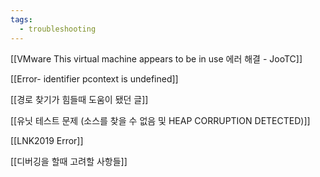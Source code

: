 ```yaml
---
tags:
  - troubleshooting
---
```

[[VMware This virtual machine appears to be in use 에러 해결 - JooTC]]

[[Error- identifier pcontext is undefined]]

[[경로 찾기가 힘들때 도움이 됐던 글]]

[[유닛 테스트 문제 (소스를 찾을 수 없음 및 HEAP CORRUPTION DETECTED)]]

[[LNK2019 Error]]

[[디버깅을 할때 고려할 사항들]]